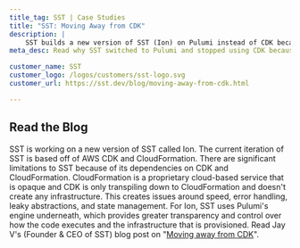 ```yaml
---
title_tag: SST | Case Studies
title: "SST: Moving Away from CDK"
description: |
    SST builds a new version of SST (Ion) on Pulumi instead of CDK because of its limitations around speed, error handling, leaky abstractions, non-AWS provider support, and more.  
meta_desc: Read why SST switched to Pulumi and stopped using CDK because of its limitations around speed, error handling, leaky abstractions, non-AWS provider support, and more. 

customer_name: SST
customer_logo: /logos/customers/sst-logo.svg
customer_url: https://sst.dev/blog/moving-away-from-cdk.html

---
```


## Read the Blog

   SST is working on a new version of SST called Ion. The current iteration of SST is based off of AWS CDK and CloudFormation. There are significant limitations to SST because of its dependencies on CDK and CloudFormation. CloudFormation is a proprietary cloud-based service that is opaque and CDK is only transpiling down to CloudFormation and doesn't create any infrastructure. This creates issues around speed, error handling, leaky abstractions, and state management. For Ion, SST uses Pulumi's engine underneath, which provides greater transparency and control over how the code executes and the infrastructure that is provisioned. Read Jay V's (Founder & CEO of SST) blog post on "[Moving away from CDK](https://sst.dev/blog/moving-away-from-cdk.html)".